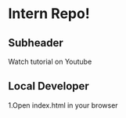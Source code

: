# Intern Repo!

## Subheader

Watch tutorial on Youtube

## Local Developer 

1.Open index.html in your browser